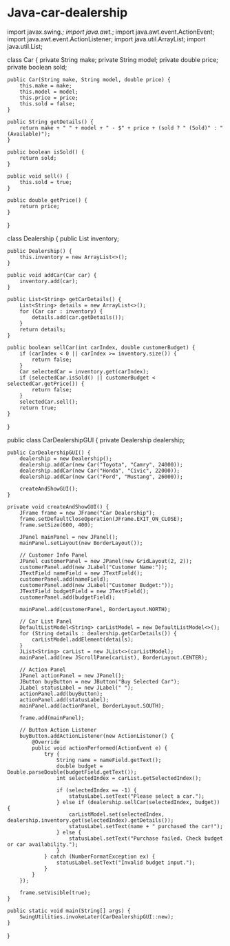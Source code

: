 # Java-car-dealership

import javax.swing.*;
import java.awt.*;
import java.awt.event.ActionEvent;
import java.awt.event.ActionListener;
import java.util.ArrayList;
import java.util.List;

class Car {
    private String make;
    private String model;
    private double price;
    private boolean sold;

    public Car(String make, String model, double price) {
        this.make = make;
        this.model = model;
        this.price = price;
        this.sold = false;
    }

    public String getDetails() {
        return make + " " + model + " - $" + price + (sold ? " (Sold)" : " (Available)");
    }

    public boolean isSold() {
        return sold;
    }

    public void sell() {
        this.sold = true;
    }

    public double getPrice() {
        return price;
    }
}

class Dealership {
    public List<Car> inventory;

    public Dealership() {
        this.inventory = new ArrayList<>();
    }

    public void addCar(Car car) {
        inventory.add(car);
    }

    public List<String> getCarDetails() {
        List<String> details = new ArrayList<>();
        for (Car car : inventory) {
            details.add(car.getDetails());
        }
        return details;
    }

    public boolean sellCar(int carIndex, double customerBudget) {
        if (carIndex < 0 || carIndex >= inventory.size()) {
            return false;
        }
        Car selectedCar = inventory.get(carIndex);
        if (selectedCar.isSold() || customerBudget < selectedCar.getPrice()) {
            return false;
        }
        selectedCar.sell();
        return true;
    }
}

public class CarDealershipGUI {
    private Dealership dealership;

    public CarDealershipGUI() {
        dealership = new Dealership();
        dealership.addCar(new Car("Toyota", "Camry", 24000));
        dealership.addCar(new Car("Honda", "Civic", 22000));
        dealership.addCar(new Car("Ford", "Mustang", 26000));

        createAndShowGUI();
    }

    private void createAndShowGUI() {
        JFrame frame = new JFrame("Car Dealership");
        frame.setDefaultCloseOperation(JFrame.EXIT_ON_CLOSE);
        frame.setSize(600, 400);

        JPanel mainPanel = new JPanel();
        mainPanel.setLayout(new BorderLayout());

        // Customer Info Panel
        JPanel customerPanel = new JPanel(new GridLayout(2, 2));
        customerPanel.add(new JLabel("Customer Name:"));
        JTextField nameField = new JTextField();
        customerPanel.add(nameField);
        customerPanel.add(new JLabel("Customer Budget:"));
        JTextField budgetField = new JTextField();
        customerPanel.add(budgetField);

        mainPanel.add(customerPanel, BorderLayout.NORTH);

        // Car List Panel
        DefaultListModel<String> carListModel = new DefaultListModel<>();
        for (String details : dealership.getCarDetails()) {
            carListModel.addElement(details);
        }
        JList<String> carList = new JList<>(carListModel);
        mainPanel.add(new JScrollPane(carList), BorderLayout.CENTER);

        // Action Panel
        JPanel actionPanel = new JPanel();
        JButton buyButton = new JButton("Buy Selected Car");
        JLabel statusLabel = new JLabel(" ");
        actionPanel.add(buyButton);
        actionPanel.add(statusLabel);
        mainPanel.add(actionPanel, BorderLayout.SOUTH);

        frame.add(mainPanel);

        // Button Action Listener
        buyButton.addActionListener(new ActionListener() {
            @Override
            public void actionPerformed(ActionEvent e) {
                try {
                    String name = nameField.getText();
                    double budget = Double.parseDouble(budgetField.getText());
                    int selectedIndex = carList.getSelectedIndex();

                    if (selectedIndex == -1) {
                        statusLabel.setText("Please select a car.");
                    } else if (dealership.sellCar(selectedIndex, budget)) {
                        carListModel.set(selectedIndex, dealership.inventory.get(selectedIndex).getDetails());
                        statusLabel.setText(name + " purchased the car!");
                    } else {
                        statusLabel.setText("Purchase failed. Check budget or car availability.");
                    }
                } catch (NumberFormatException ex) {
                    statusLabel.setText("Invalid budget input.");
                }
            }
        });

        frame.setVisible(true);
    }

    public static void main(String[] args) {
        SwingUtilities.invokeLater(CarDealershipGUI::new);
    }
}
